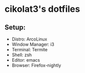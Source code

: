 # cikolat3's dotfiles

## Setup:
  * Distro: ArcoLinux
  * Window Manager: i3
  * Terminal: Termite
  * Shell: zsh
  * Editor: emacs
  * Browser: Firefox-nightly
  
